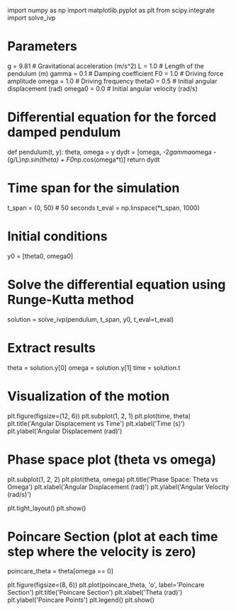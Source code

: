 import numpy as np
import matplotlib.pyplot as plt
from scipy.integrate import solve_ivp

# Parameters
g = 9.81  # Gravitational acceleration (m/s^2)
L = 1.0  # Length of the pendulum (m)
gamma = 0.1  # Damping coefficient
F0 = 1.0  # Driving force amplitude
omega = 1.0  # Driving frequency
theta0 = 0.5  # Initial angular displacement (rad)
omega0 = 0.0  # Initial angular velocity (rad/s)

# Differential equation for the forced damped pendulum
def pendulum(t, y):
    theta, omega = y
    dydt = [omega, -2*gamma*omega - (g/L)*np.sin(theta) + F0*np.cos(omega*t)]
    return dydt

# Time span for the simulation
t_span = (0, 50)  # 50 seconds
t_eval = np.linspace(*t_span, 1000)

# Initial conditions
y0 = [theta0, omega0]

# Solve the differential equation using Runge-Kutta method
solution = solve_ivp(pendulum, t_span, y0, t_eval=t_eval)

# Extract results
theta = solution.y[0]
omega = solution.y[1]
time = solution.t

# Visualization of the motion
plt.figure(figsize=(12, 6))
plt.subplot(1, 2, 1)
plt.plot(time, theta)
plt.title('Angular Displacement vs Time')
plt.xlabel('Time (s)')
plt.ylabel('Angular Displacement (rad)')

# Phase space plot (theta vs omega)
plt.subplot(1, 2, 2)
plt.plot(theta, omega)
plt.title('Phase Space: Theta vs Omega')
plt.xlabel('Angular Displacement (rad)')
plt.ylabel('Angular Velocity (rad/s)')

plt.tight_layout()
plt.show()

# Poincare Section (plot at each time step where the velocity is zero)
poincare_theta = theta[omega == 0]

plt.figure(figsize=(8, 6))
plt.plot(poincare_theta, 'o', label='Poincare Section')
plt.title('Poincare Section')
plt.xlabel('Theta (rad)')
plt.ylabel('Poincare Points')
plt.legend()
plt.show()